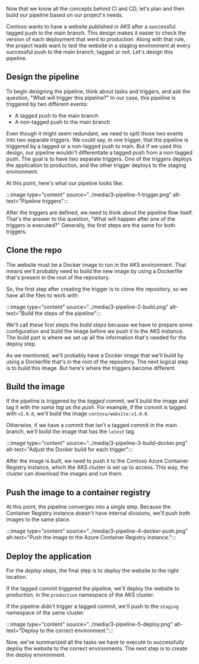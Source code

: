Now that we know all the concepts behind CI and CD, let's plan and then build our pipeline based on our project's needs.

Contoso wants to have a website published in AKS after a successful tagged push to the main branch. This design makes it easier to check the version of each deployment that went to production. Along with that rule, the project leads want to test the website in a staging environment at every successful push to the main branch, tagged or not. Let's design this pipeline.

## Design the pipeline

To begin designing the pipeline, think about tasks and triggers, and ask the question, "What will trigger this pipeline?" In our case, this pipeline is triggered by two different events:

- A tagged push to the main branch
- A non-tagged push to the main branch

Even though it might seem redundant, we need to split those two events into two separate triggers. We could say, in one trigger, that the pipeline is triggered by a tagged *or* a non-tagged push to main. But if we used this design, our pipeline wouldn't differentiate a tagged push from a non-tagged push. The goal is to have two separate triggers. One of the triggers deploys the application to production, and the other trigger deploys to the staging environment.

At this point, here's what our pipeline looks like:

:::image type="content" source="../media/3-pipeline-1-trigger.png" alt-text="Pipeline triggers":::

After the triggers are defined, we need to think about the pipeline flow itself. That's the answer to the question, "What will happen after one of the triggers is executed?" Generally, the first steps are the same for both triggers.

## Clone the repo

The website must be a Docker image to run in the AKS environment. That means we'll probably need to build the new image by using a Dockerfile that's present in the root of the repository.

So, the first step after creating the trigger is to clone the repository, so we have all the files to work with:

:::image type="content" source="../media/3-pipeline-2-build.png" alt-text="Build the steps of the pipeline":::

We'll call these first steps the *build steps* because we have to prepare some configuration and build the image before we push it to the AKS instance. The build part is where we set up all the information that's needed for the deploy step.

As we mentioned, we'll probably have a Docker image that we'll build by using a Dockerfile that's in the root of the repository. The next logical step is to build this image. But here's where the triggers become different.

## Build the image

If the pipeline is triggered by the *tagged* commit, we'll build the image and tag it with the *same tag as the push*. For example, if the commit is tagged with `v1.0.0`, we'll build the image `contoso/website:v1.0.0`.

Otherwise, if we have a commit that isn't a tagged commit in the main branch, we'll build the image that has the `latest` tag.

:::image type="content" source="../media/3-pipeline-3-build-docker.png" alt-text="Adjust the Docker build for each trigger":::

After the image is built, we need to push it to the Contoso Azure Container Registry instance, which the AKS cluster is set up to access. This way, the cluster can download the images and run them.

## Push the image to a container registry

At this point, the pipeline converges into a single step. Because the Container Registry instance doesn't have internal divisions, we'll push both images to the same place.

:::image type="content" source="../media/3-pipeline-4-docker-push.png" alt-text="Push the image to the Azure Container Registry instance.":::

## Deploy the application

For the *deploy steps*, the final step is to deploy the website to the right location. 

If the tagged commit triggered the pipeline, we'll deploy the website to production, in the `production` namespace of the AKS cluster.

If the pipeline didn't trigger a tagged commit, we'll push to the `staging` namespace of the same cluster.

:::image type="content" source="../media/3-pipeline-5-deploy.png" alt-text="Deploy to the correct environment.":::

Now, we've summarized all the tasks we have to execute to successfully deploy the website to the correct environments. The next step is to create the deploy environment.
